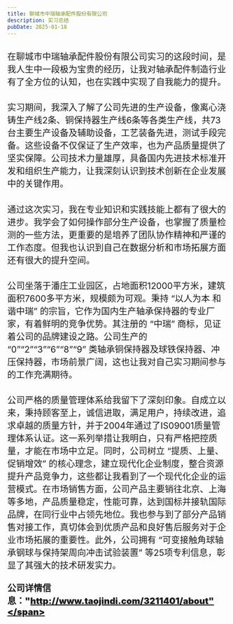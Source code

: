 ```yaml
---
title: 聊城市中瑞轴承配件股份有限公司
description: 实习总结
pubDate: 2025-01-18
---
```


## <span style="font-weight:lighter"><span style="font-size:20px">在聊城市中瑞轴承配件股份有限公司实习的这段时间，是我人生中一段极为宝贵的经历，让我对轴承配件制造行业有了全方位的认知，也在实践中实现了自我能力的提升。</span></span>

## <span style="font-weight:lighter"><span style="font-size:20px">实习期间，我深入了解了公司先进的生产设备，像离心浇铸生产线2条、铜保持器生产线6条等各类生产线，共73台主要生产设备及辅助设备，工艺装备先进，测试手段完备。这些设备不仅保证了生产效率，也为产品质量提供了坚实保障。公司技术力量雄厚，具备国内先进技术标准开发和组织生产能力，让我深刻认识到技术创新在企业发展中的关键作用。</span></span>

## <span style="font-weight:lighter"><span style="font-size:20px">通过这次实习，我在专业知识和实践技能上都有了很大的进步。我学会了如何操作部分生产设备，也掌握了质量检测的一些方法，更重要的是培养了团队协作精神和严谨的工作态度。但我也认识到自己在数据分析和市场拓展方面还有很大的提升空间。</span></span>

## <span style="font-weight:lighter"><span style="font-size:20px">公司坐落于潘庄工业园区，占地面积12000平方米，建筑面积7600多平方米，规模颇为可观。秉持 “以人为本 和谐中瑞” 的宗旨，它作为国内生产轴承保持器的专业厂家，有着鲜明的竞争优势。其注册的 “中瑞” 商标，见证着公司的品牌建设之路。公司生产的 “0”“2”“3”“6”“8”“9” 类轴承铜保持器及球铁保持器、冲压保持器，市场前景广阔，这也让我对自己实习期间参与的工作充满期待。</span></span>

## <span style="font-weight:lighter"><span style="font-size:20px">公司严格的质量管理体系给我留下了深刻印象。自成立以来，秉持顾客至上，诚信进取，满足用户，持续改进，追求卓越的质量方针，并于2004年通过了IS09001质量管理体系认证。这一系列举措让我明白，只有严格把控质量，才能在市场中立足。同时，公司树立 “提质、上量、促销增效” 的核心理念，建立现代化企业制度，整合资源提升产品竞争力，这些都让我看到了一个现代化企业的运营模式。在市场销售方面，公司产品主要销往北京、上海等多地，产品质量稳定，性能可靠，达到国标并接轨国际品牌，在同行业中占领先地位。我也参与到了部分产品销售对接工作，真切体会到优质产品和良好售后服务对于企业市场拓展的重要性。此外，公司拥有 “可变接触角球轴承钢球与保持架周向冲击试验装置” 等25项专利信息，彰显了其强大的技术研发实力。</span></span>

### <span style="font-weight:bolder"><span style="font-size:20px">公司详情信息："http://www.taojindi.com/3211401/about"</span></span>